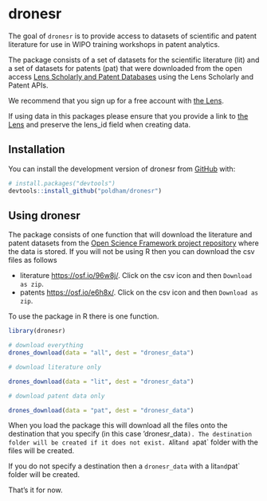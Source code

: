 
<!-- README.md is generated from README.Rmd. Please edit that file -->

# dronesr

<!-- badges: start -->
<!-- badges: end -->

The goal of `dronesr` is to provide access to datasets of scientific and
patent literature for use in WIPO training workshops in patent
analytics.

The package consists of a set of datasets for the scientific literature
(lit) and a set of datasets for patents (pat) that were downloaded from
the open access [Lens Scholarly and Patent
Databases](https://www.lens.org/) using the Lens Scholarly and Patent
APIs.

We recommend that you sign up for a free account with [the
Lens](https://www.lens.org/).

If using data in this packages please ensure that you provide a link to
[the Lens](https://www.lens.org/) and preserve the lens_id field when
creating data.

## Installation

You can install the development version of dronesr from
[GitHub](https://github.com/) with:

``` r
# install.packages("devtools")
devtools::install_github("poldham/dronesr")
```

## Using dronesr

The package consists of one function that will download the literature
and patent datasets from the [Open Science Framework project
repository](https://osf.io/jr87e/) where the data is stored. If you will
not be using R then you can download the csv files as follows

-   literature <https://osf.io/96w8j/>. Click on the csv icon and then
    `Download as zip`.
-   patents <https://osf.io/e6h8x/>. Click on the csv icon and then
    `Download as zip`.

To use the package in R there is one function.

``` r
library(dronesr)

# download everything
drones_download(data = "all", dest = "dronesr_data")

# download literature only

drones_download(data = "lit", dest = "dronesr_data")

# download patent data only

drones_download(data = "pat", dest = "dronesr_data")
```

When you load the package this will download all the files onto the
destination that you specify (in this case
’dronesr_data`). The destination folder will be created if it does not exist. A`lit`and a`pat\`
folder with the files will be created.

If you do not specify a destination then a `dronesr_data` with a
lit`and`pat\` folder will be created.

That’s it for now.
